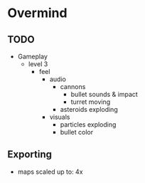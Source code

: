 # Overmind

## TODO

- Gameplay
	- level 3
		- feel
			- audio
				- cannons
					- bullet sounds & impact
					- turret moving
				- asteroids exploding
			- visuals
				- particles exploding
				- bullet color

## Exporting
- maps scaled up to: 4x
